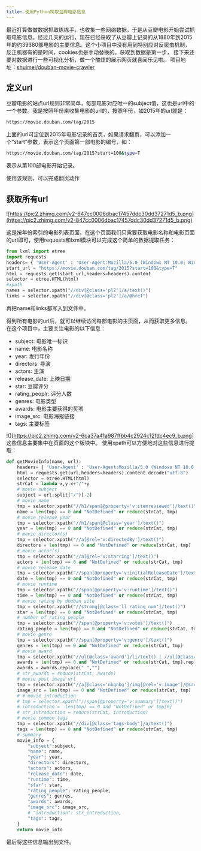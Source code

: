 ```yaml
---
title: 使用Python爬取豆瓣电影信息
---
```

最近打算做做数据抓取练练手，也收集一些网络数据，于是从豆瓣电影开始尝试抓取电影信息。经过几天的运行，现在已经获取了从豆瓣上记录的从1880年到2015年的约39380部电影的主要信息。这个小项目中没有用到特别应对反爬虫机制，反正机器有的是时间，cookies也是手动替换的。获取到数据是第一步， 接下来还要对数据进行一些可视化分析，做一个酷炫的展示网页就喜闻乐见啦。
项目地址：[shuimei/douban-movie-crawler](shuimei/douban-movie-crawler)

## 定义url

豆瓣电影的站点url规则非常简单，每部电影对应唯一的subject值，这也是url中的一个参数。我是按照年份来收集电影的url的，按照年份，如2015年的url就是：


``` bash
https://movie.douban.com/tag/2015
```
上面的url可定位到2015年电影记录的首页，如果请求翻页，可以添加一个“start”参数，表示这个页面第一部电影的编号，如：

``` bash
https://movie.douban.com/tag/2015?start=100&type=T

```
表示从第100部电影开始记录。

使用该规则，可以完成翻页动作

## 获取所有url
![https://pic2.zhimg.com/v2-847cc0006dbac17457ddc30dd37271d5_b.png](https://pic2.zhimg.com/v2-847cc0006dbac17457ddc30dd37271d5_b.png)

这是按年份索引的电影列表页面，在这个页面我们只需要获取电影名称和电影页面的url即可，使用requests和lxml模块可以完成这个简单的数据提取任务：

``` Python
from lxml import etree
import requests
headers= { 'User-Agent' : 'User-Agent:Mozilla/5.0 (Windows NT 10.0; Win64; x64) AppleWebKit/537.36 (KHTML, like Gecko) Chrome/53.0.2785.143 Safari/537.36' }
start_url = "https://movie.douban.com/tag/2015?start=100&type=T"
html = requests.get(start_url,headers=headers).content
selector = etree.HTML(html)
#xpath
names = selector.xpath("//div[@class='pl2']/a/text()")
links = selector.xpath("//div[@class='pl2']/a/@href")
```
再把name和links都写入到文件中。

得到所有电影的url后，就可以继续访问每部电影的主页面，从而获取更多信息。在这个项目中，主要关注电影的以下信息：

+ subject: 电影唯一标识
+ name: 电影名称
+ year: 发行年份
+ directors: 导演
+ actors: 主演
+ release_date: 上映日期
+ star: 豆瓣评分
+ rating_peoplr: 评分人数
+ genres: 电影类型
+ awards: 电影主要获得的奖项
+ image_src: 电影海报链接
+ tags: 主要标签

!()[https://pic2.zhimg.com/v2-6ca37a41a987ffbb4c2924c12fdc4ec9_b.png]
这些信息主要集中在页面的这个板块中。
使用xpath可以方便地对这些信息进行提取：

``` Python
def getMovieInfo(name, url):
	headers= { 'User-Agent' : 'User-Agent:Mozilla/5.0 (Windows NT 10.0; Win64; x64) AppleWebKit/537.36 (KHTML, like Gecko) Chrome/53.0.2785.143 Safari/537.36' }
	html = requests.get(url,headers=headers).content.decode("utf-8")
	selector = etree.HTML(html)
	strCat = lambda x,y:x+"/"+y
	# movie subject
	subject = url.split("/")[-2]
	# movie name
	tmp = selector.xpath("//h1/span[@property='v:itemreviewed']/text()")
	name = len(tmp) == 0 and "NotDefined" or reduce(strCat, tmp)
	# movie release year
	tmp = selector.xpath("//h1/span[@class='year']/text()")
	year = len(tmp) == 0 and "NotDefined" or reduce(strCat, tmp)
	# movie director(s)
	tmp = selector.xpath("//a[@rel='v:directedBy']/text()")
	directors = len(tmp) == 0 and "NotDefined" or reduce(strCat, tmp)
	# movie actor(s)
	tmp = selector.xpath("//a[@rel='v:starring']/text()")
	actors = len(tmp) == 0 and "NotDefined" or reduce(strCat, tmp)
	# movie release date
	tmp = selector.xpath("//span[@property='v:initialReleaseDate']/text()")
	date = len(tmp) == 0 and "NotDefined" or reduce(strCat, tmp)
	# movie runtime
	tmp = selector.xpath("//span[@property='v:runtime']/text()")
	time = len(tmp) == 0 and "NotDefined" or reduce(strCat, tmp)
	# movie rating by douban site
	tmp = selector.xpath("//strong[@class='ll rating_num']/text()")
	star = len(tmp) == 0 and "NotDefined" or reduce(strCat, tmp)
	# number of rating people
	tmp = selector.xpath("//span[@property='v:votes']/text()")
	rating_people = len(tmp) == 0 and "NotDefined" or reduce(strCat, tmp)
	# movie genre
	tmp = selector.xpath("//span[@property='v:genre']/text()")
	genres = len(tmp) == 0 and "NotDefined" or reduce(strCat, tmp)
	# movie award
	tmp = selector.xpath("//ul[@class='award']/li/text() | //ul[@class='award']/li/a/text()")
	awards = len(tmp) == 0 and "NotDefined" or reduce(strCat, tmp).replace("\n","")
	awards = awards.replace(" ","")
	# str_awards = reduce(strCat, awards)
	# movie post image url
	tmp = selector.xpath("//a[@class='nbgnbg']/img[@rel='v:image']/@src")
	image_src = len(tmp) == 0 and "NotDefined" or reduce(strCat, tmp)
	# # movie introduction
	# tmp = selector.xpath("//span[@property='v:summary']/text()")
	# introduction =  len(tmp) == 0 and "NotDefined" or tmp[0]
	# str_introduction = reduce(strCat, introduction)
	# movie common tags
	tmp = selector.xpath("//div[@class='tags-body']/a/text()")
	tags = len(tmp) == 0 and "NotDefined" or reduce(strCat, tmp)
	# summary
	movie_info = {
		"subject":subject,
		"name": name,
		"year": year,
		"directors": directors,
		"actors": actors,
		"release_date": date,
		"runtime": time,
		"star": star,
		"rating_people": rating_people,
		"genres": genres,
		"awards": awards,
		"image_src": image_src,
		# "introduction": str_introduction,
		"tags": tags,
	}
	return movie_info
```
最后将这些信息输出到文件。